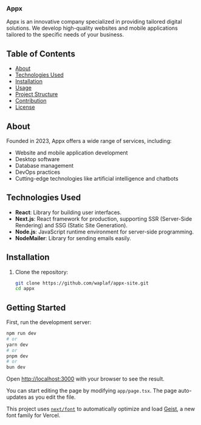 ### Appx

Appx is an innovative company specialized in providing tailored digital solutions. We develop high-quality websites and mobile applications tailored to the specific needs of your business.

## Table of Contents

- [About](#about)
- [Technologies Used](#technologies-used)
- [Installation](#installation)
- [Usage](#usage)
- [Project Structure](#project-structure)
- [Contribution](#contribution)
- [License](#license)

## About

Founded in 2023, Appx offers a wide range of services, including:

- Website and mobile application development
- Desktop software
- Database management
- DevOps practices
- Cutting-edge technologies like artificial intelligence and chatbots

## Technologies Used

- **React**: Library for building user interfaces.
- **Next.js**: React framework for production, supporting SSR (Server-Side Rendering) and SSG (Static Site Generation).
- **Node.js**: JavaScript runtime environment for server-side programming.
- **NodeMailer**: Library for sending emails easily.

## Installation

1. Clone the repository:

   ```bash
   git clone https://github.com/waplaf/appx-site.git
   cd appx


## Getting Started

First, run the development server:

```bash
npm run dev
# or
yarn dev
# or
pnpm dev
# or
bun dev
```

Open [http://localhost:3000](http://localhost:3000) with your browser to see the result.

You can start editing the page by modifying `app/page.tsx`. The page auto-updates as you edit the file.

This project uses [`next/font`](https://nextjs.org/docs/app/building-your-application/optimizing/fonts) to automatically optimize and load [Geist](https://vercel.com/font), a new font family for Vercel.
